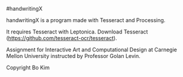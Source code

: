 #handwritingX

handwritingX is a program made with Tesseract and Processing.

It requires Tesseract with Leptonica. Download Tesseract (https://github.com/tesseract-ocr/tesseract).

Assignment for Interactive Art and Computational Design at Carnegie Mellon University instructed by Professor Golan Levin.

Copyright Bo Kim
